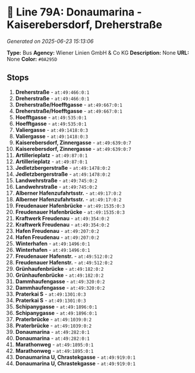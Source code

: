 # 🚌 Line 79A: Donaumarina - Kaiserebersdorf, Dreherstraße

*Generated on 2025-06-23 15:13:06*

**Type:** Bus
**Agency:** Wiener Linien GmbH & Co KG
**Description:** None
**URL:** None
**Color:** `#0A295D`

## Stops

1. **Dreherstraße** - `at:49:466:0:1`
2. **Dreherstraße** - `at:49:466:0:1`
3. **Dreherstraße/Hoefftgasse** - `at:49:667:0:1`
4. **Dreherstraße/Hoefftgasse** - `at:49:667:0:1`
5. **Hoefftgasse** - `at:49:535:0:1`
6. **Hoefftgasse** - `at:49:535:0:1`
7. **Valiergasse** - `at:49:1418:0:3`
8. **Valiergasse** - `at:49:1418:0:3`
9. **Kaiserebersdorf, Zinnergasse** - `at:49:639:0:7`
10. **Kaiserebersdorf, Zinnergasse** - `at:49:639:0:7`
11. **Artillerieplatz** - `at:49:87:0:1`
12. **Artillerieplatz** - `at:49:87:0:1`
13. **Jedletzbergerstraße** - `at:49:1478:0:2`
14. **Jedletzbergerstraße** - `at:49:1478:0:2`
15. **Landwehrstraße** - `at:49:745:0:2`
16. **Landwehrstraße** - `at:49:745:0:2`
17. **Alberner Hafenzufahrtsstr.** - `at:49:17:0:2`
18. **Alberner Hafenzufahrtsstr.** - `at:49:17:0:2`
19. **Freudenauer Hafenbrücke** - `at:49:1535:0:3`
20. **Freudenauer Hafenbrücke** - `at:49:1535:0:3`
21. **Kraftwerk Freudenau** - `at:49:354:0:2`
22. **Kraftwerk Freudenau** - `at:49:354:0:2`
23. **Hafen Freudenau** - `at:49:207:0:2`
24. **Hafen Freudenau** - `at:49:207:0:2`
25. **Winterhafen** - `at:49:1496:0:1`
26. **Winterhafen** - `at:49:1496:0:1`
27. **Freudenauer Hafenstr.** - `at:49:512:0:2`
28. **Freudenauer Hafenstr.** - `at:49:512:0:2`
29. **Grünhaufenbrücke** - `at:49:182:0:2`
30. **Grünhaufenbrücke** - `at:49:182:0:2`
31. **Dammhaufengasse** - `at:49:320:0:2`
32. **Dammhaufengasse** - `at:49:320:0:2`
33. **Praterkai S** - `at:49:1301:0:3`
34. **Praterkai S** - `at:49:1301:0:3`
35. **Schipanygasse** - `at:49:1896:0:1`
36. **Schipanygasse** - `at:49:1896:0:1`
37. **Praterbrücke** - `at:49:1039:0:2`
38. **Praterbrücke** - `at:49:1039:0:2`
39. **Donaumarina** - `at:49:282:0:1`
40. **Donaumarina** - `at:49:282:0:1`
41. **Marathonweg** - `at:49:1895:0:1`
42. **Marathonweg** - `at:49:1895:0:1`
43. **Donaumarina U, Chrastekgasse** - `at:49:919:0:1`
44. **Donaumarina U, Chrastekgasse** - `at:49:919:0:1`
